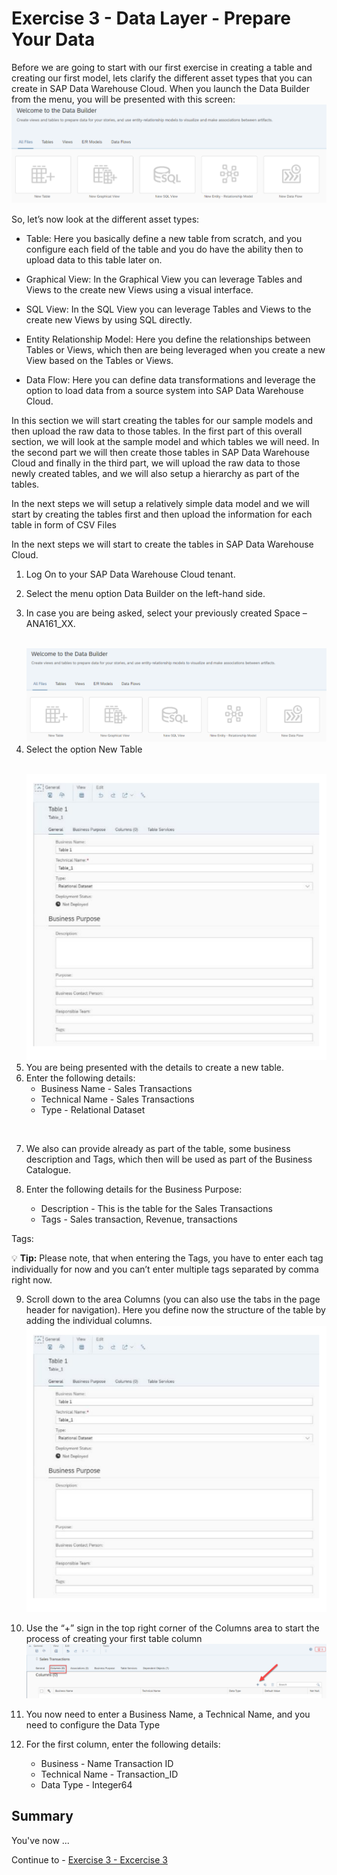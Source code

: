 # Exercise 3 - Data Layer - Prepare Your Data

Before we are going to start with our first exercise in creating a table and creating our first model, lets clarify the
different asset types that you can create in SAP Data Warehouse Cloud.
When you launch the Data Builder from the menu, you will be presented with this screen:
<br>![](images/00_00_0031.png)

So, let’s now look at the different asset types:
- Table: Here you basically define a new table from scratch, and you configure each field of the table and
you do have the ability then to upload data to this table later on.</p>
- Graphical View: In the Graphical View you can leverage Tables and Views to the create new Views
using a visual interface.</p>
- SQL View: In the SQL View you can leverage Tables and Views to the create new Views by using SQL
directly.</p>
- Entity Relationship Model: Here you define the relationships between Tables or Views, which then are
being leveraged when you create a new View based on the Tables or Views.</p>
- Data Flow: Here you can define data transformations and leverage the option to load data from a source
system into SAP Data Warehouse Cloud.</p>

In this section we will start creating the tables for our sample models and then upload the raw data to those
tables. In the first part of this overall section, we will look at the sample model and which tables we will need. In
the second part we will then create those tables in SAP Data Warehouse Cloud and finally in the third part, we
will upload the raw data to those newly created tables, and we will also setup a hierarchy as part of the tables.

In the next steps we will setup a relatively simple data model and we will start by creating the tables first and
then upload the information for each table in form of CSV Files

In the next steps we will start to create the tables in SAP Data Warehouse Cloud.

1. Log On to your SAP Data Warehouse Cloud tenant.</p>
2. Select the menu option Data Builder on the left-hand side.</p>
3. In case you are being asked, select your previously created Space – ANA161_XX.</p>
<br>![](images/00_00_0031.png)
4. Select the option New Table</p>
<br>![](images/00_00_0032.png)
5. You are being presented with the details to create a new table.
6. Enter the following details:<br><ul><li>Business Name - Sales Transactions</li><li>Technical Name - Sales Transactions</li><li>Type - Relational Dataset
<br>

7. We also can provide already as part of the table, some business description and Tags, which then will be
used as part of the Business Catalogue.

8. Enter the following details for the Business Purpose:<br><ul><li>Description - This is the table for the Sales Transactions</li><li>Tags - Sales transaction, Revenue, transactions<br>

Tags:</p>
:bulb: **Tip:** Please note, that when entering the Tags, you have to enter each tag individually for now and you can’t enter
multiple tags separated by comma right now.

9. Scroll down to the area Columns (you can also use the tabs in the page header for navigation). Here you
define now the structure of the table by adding the individual columns.
<br>![](images/00_00_0032.png)

10. Use the “+” sign in the top right corner of the Columns area to start the process of creating your first table
column
<br>![](images/00_00_0033.png)

11. You now need to enter a Business Name, a Technical Name, and you need to configure the Data Type
12. For the first column, enter the following details:<br><ul><li>Business - Name Transaction ID</li><li>Technical Name - Transaction_ID</li><li>Data Type - Integer64<br>








## Summary

You've now ...

Continue to - [Exercise 3 - Excercise 3 ](../ex3/README.md)
